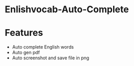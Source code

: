 # Enlishvocab-Auto-Complete

# Features
- Auto complete English words
- Auto gen pdf
- Auto screenshot and save file in png